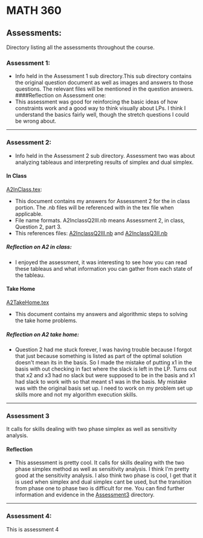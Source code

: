 # MATH 360

## Assessments:
Directory listing all the assessments throughout the course.
### Assessment 1:
* Info held in the Assessment 1 sub directory.This sub directory contains the original question document as well as images and answers to those questions. The relevant files will be mentioned in the question answers.
####Reflection on Assessment one:
* This assessment was good for reinforcing the basic ideas of how constraints work and a good way to think visually about LPs. I think I understand the basics fairly well, though the stretch questions I could be wrong about.
---
### Assessment 2:
* Info held in the Assessment 2 sub directory. Assessment two was about analyzing tableaus and interpreting results of simplex and dual simplex.
#### In Class
[A2InClass.tex](https://github.com/AllisonBolen/LinearAlgebra/blob/bolen/Assesments/Assesment2/A2InClass.tex):    
* This document contains my answers for Assessment 2 for the in class portion. The .nb files will be referenced with in the tex file when applicable.
* File name formats. A2InclassQ2III.nb means Assessment 2, in class, Question 2, part 3.
* This references files: [A2InclassQ2III.nb](https://github.com/AllisonBolen/LinearAlgebra/blob/bolen/Assesments/Assesment2/A2InClassQ2III.nb) and [A2InclassQ3II.nb](https://github.com/AllisonBolen/LinearAlgebra/blob/bolen/Assesments/Assesment2/A2InClassQ3II.nb)
##### Reflection on A2 in class:
* I enjoyed the assessment, it was interesting to see how you can read these tableaus and what information you can gather from each state of the tableau.
#### Take Home
[A2TakeHome.tex](https://github.com/AllisonBolen/LinearAlgebra/blob/bolen/Assesments/Assesment2/A2TakeHome.nb)
* This document contains my answers and algorithmic steps to solving the take home problems.
##### Reflection on A2 take home:
* Question 2 had me stuck forever, I was having trouble because I forgot that just because something is listed as part of the optimal solution doesn't mean its in the basis. So I made the mistake of putting x1 in the basis with out checking in fact where the slack is left in the LP. Turns out that x2 and x3 had no slack but were supposed to be in the basis and x1 had slack to work with so that meant s1 was in the basis. My mistake was with the original basis set up. I need to work on my problem set up skills more and not my algorithm execution skills.
---
### Assessment 3
It calls for skills dealing with two phase simplex as well as sensitivity analysis.
#### Reflection
* This assessment is pretty cool. It calls for skills dealing with the two phase simplex method as well as sensitivity analysis. I think I'm pretty good at the sensitivity analysis. I also think two phase is cool, I get that it is used when simplex and dual simplex cant be used, but the transition from phase one to phase two is difficult for me. You can find further information and evidence in the [Assessment3](https://github.com/AllisonBolen/LinearAlgebra/tree/bolen/Assessments/Assessment3) directory.
---
### Assessment 4:
This is assessment 4
